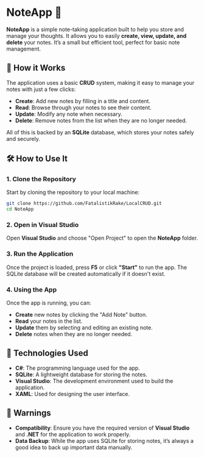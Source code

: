 # NoteApp 📝

**NoteApp** is a simple note-taking application built to help you store and manage your thoughts. It allows you to easily **create, view, update, and delete** your notes. It’s a small but efficient tool, perfect for basic note management.

## 🚀 How it Works

The application uses a basic **CRUD** system, making it easy to manage your notes with just a few clicks:

- **Create**: Add new notes by filling in a title and content.
- **Read**: Browse through your notes to see their content.
- **Update**: Modify any note when necessary.
- **Delete**: Remove notes from the list when they are no longer needed.

All of this is backed by an **SQLite** database, which stores your notes safely and securely.

## 🛠️ How to Use It

### 1. **Clone the Repository**
Start by cloning the repository to your local machine:

```bash
git clone https://github.com/FatalistikRake/LocalCRUD.git
cd NoteApp
```

### 2. **Open in Visual Studio**
Open **Visual Studio** and choose "Open Project" to open the **NoteApp** folder.

### 3. **Run the Application**
Once the project is loaded, press **F5** or click **"Start"** to run the app. The SQLite database will be created automatically if it doesn't exist.

### 4. **Using the App**
Once the app is running, you can:
- **Create** new notes by clicking the "Add Note" button.
- **Read** your notes in the list.
- **Update** them by selecting and editing an existing note.
- **Delete** notes when they are no longer needed.

## 🔧 Technologies Used

- **C#**: The programming language used for the app.
- **SQLite**: A lightweight database for storing the notes.
- **Visual Studio**: The development environment used to build the application.
- **XAML**: Used for designing the user interface.

## 🚨 Warnings

- **Compatibility**: Ensure you have the required version of **Visual Studio** and **.NET** for the application to work properly.
- **Data Backup**: While the app uses SQLite for storing notes, it’s always a good idea to back up important data manually.
